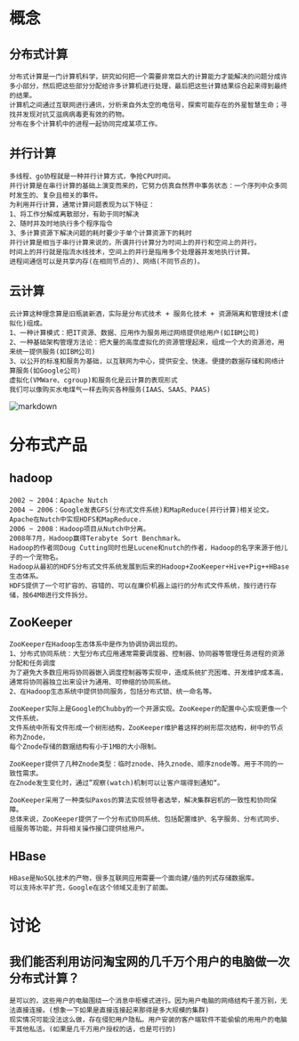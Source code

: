 # 概念
## 分布式计算
```
分布式计算是一门计算机科学，研究如何把一个需要非常巨大的计算能力才能解决的问题分成许多小部分，然后把这些部分分配给许多计算机进行处理，最后把这些计算结果综合起来得到最终的结果。
计算机之间通过互联网进行通讯，分析来自外太空的电信号，探索可能存在的外星智慧生命；寻找并发现对抗艾滋病病毒更有效的药物。
分布在多个计算机中的进程一起协同完成某项工作。
```

## 并行计算
```
多线程、go协程就是一种并行计算方式，争抢CPU时间。
并行计算是在串行计算的基础上演变而来的，它努力仿真自然界中事务状态：一个序列中众多同时发生的、复杂且相关的事件。
为利用并行计算，通常计算问题表现为以下特征：
1、将工作分解成离散部分，有助于同时解决
2、随时并及时地执行多个程序指令
3、多计算资源下解决问题的耗时要少于单个计算资源下的耗时
并行计算是相当于串行计算来说的，所谓并行计算分为时间上的并行和空间上的并行。
时间上的并行就是指流水线技术，空间上的并行是指用多个处理器并发地执行计算。
进程间通信可以是共享内存(在相同节点的)、网络(不同节点的)。
```

## 云计算
```
云计算这种理念算是旧瓶装新酒，实际是分布式技术 + 服务化技术 + 资源隔离和管理技术(虚拟化)组成。
1、一种计算模式：把IT资源、数据、应用作为服务用过网络提供给用户(如IBM公司)
2、一种基础架构管理方法论：把大量的高度虚拟化的资源管理起来，组成一个大的资源池，用来统一提供服务(如IBM公司)
3、以公开的标准和服务为基础，以互联网为中心，提供安全、快速。便捷的数据存储和网络计算服务(如Google公司)
虚拟化(VMWare、cgroup)和服务化是云计算的表现形式
我们可以像购买水电煤气一样去购买各种服务(IAAS、SAAS、PAAS)
```
![markdown](https://github.com/youngperson/reading/blob/master/%E5%A4%A7%E8%A7%84%E6%A8%A1%E5%88%86%E5%B8%83%E5%BC%8F%E7%B3%BB%E7%BB%9F%E6%9E%B6%E6%9E%84%E4%B8%8E%E8%AE%BE%E8%AE%A1%E5%AE%9E%E6%88%98/images/%E4%BA%91%E8%AE%A1%E7%AE%97%E7%9A%84%E8%A1%A8%E7%8E%B0.png"markdown")


# 分布式产品
## hadoop
```
2002 ~ 2004：Apache Nutch
2004 ~ 2006：Google发表GFS(分布式文件系统)和MapReduce(并行计算)相关论文。
Apache在Nutch中实现HDFS和MapReduce.
2006 ~ 2008：Hadoop项目从Nutch中分离。
2008年7月，Hadoop赢得Terabyte Sort Benchmark。
Hadoop的作者同Doug Cutting同时也是Lucene和nutch的作者，Hadoop的名字来源于他儿子的一个宠物名。
Hadoop从最初的HDFS分布式文件系统发展到后来的Hadoop+ZooKeeper+Hive+Pig++HBase生态体系。
HDFS提供了一个可扩容的、容错的、可以在廉价机器上运行的分布式文件系统，按行进行存储，按64MB进行文件拆分。
```

## ZooKeeper
```
ZooKeeper在Hadoop生态体系中是作为协调协调出现的。
1、分布式协同系统：大型分布式应用通常需要调度器、控制器、协同器等管理任务进程的资源分配和任务调度
为了避免大多数应用将协同器嵌入调度控制器等实现中，造成系统扩充困难、开发维护成本高，通常将协同器独立出来设计为通用、可伸缩的协同系统。
2、在Hadoop生态系统中提供协同服务，包括分布式锁、统一命名等。

ZooKeeper实际上是Google的Chubby的一个开源实现。ZooKeeper的配置中心实现更像一个文件系统，
文件系统中所有文件形成一个树形结构，ZooKeeper维护着这样的树形层次结构，树中的节点称为Znode，
每个Znode存储的数据结构有小于1MB的大小限制。

ZooKeeper提供了几种Znode类型：临时znode、持久znode、顺序znode等。用于不同的一致性需求。
在Znode发生变化时，通过”观察(watch)机制可以让客户端得到通知“。

ZooKeeper采用了一种类似Paxos的算法实现领导者选举，解决集群宕机的一致性和协同保障。
总体来说，ZooKeeper提供了一个分布式协同系统、包括配置维护、名字服务、分布式同步、组服务等功能，并将相关操作接口提供给用户。
```

## HBase
```
HBase是NoSQL技术的产物，很多互联网应用需要一个面向建/值的列式存储数据库。
可以支持水平扩充，Google在这个领域又走到了前面。
```


# 讨论
## 我们能否利用访问淘宝网的几千万个用户的电脑做一次分布式计算？
```
是可以的，这些用户的电脑围绕一个消息中枢模式进行。因为用户电脑的网络结构千差万别，无法直接连接。(想象一下如果是直接连接起来那得是多大规模的集群)
现实情况可能没法这么做，存在侵犯用户隐私。用户安装的客户端软件不能偷偷的用用户的电脑干其他私活。(如果是几千万用户授权的话，也是可行的)
```
